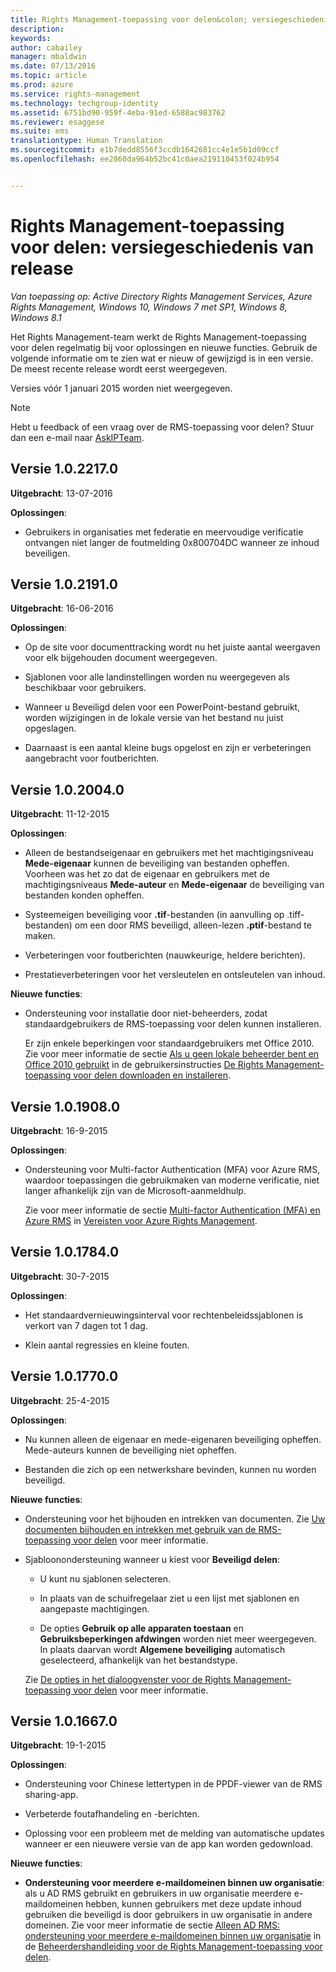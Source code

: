 ```yaml
---
title: Rights Management-toepassing voor delen&colon; versiegeschiedenis van release | Azure RMS
description: 
keywords: 
author: cabailey
manager: mbaldwin
ms.date: 07/13/2016
ms.topic: article
ms.prod: azure
ms.service: rights-management
ms.technology: techgroup-identity
ms.assetid: 6751bd90-959f-4eba-91ed-6588ac983762
ms.reviewer: esaggese
ms.suite: ems
translationtype: Human Translation
ms.sourcegitcommit: e1b7dedd8556f3ccdb1642681cc4e1e5b1d09ccf
ms.openlocfilehash: ee2860da964b52bc41c0aea219110453f024b954


---
```


# Rights Management-toepassing voor delen: versiegeschiedenis van release

*Van toepassing op: Active Directory Rights Management Services, Azure Rights Management, Windows 10, Windows 7 met SP1, Windows 8, Windows 8.1*

Het Rights Management-team werkt de Rights Management-toepassing voor delen regelmatig bij voor oplossingen en nieuwe functies. Gebruik de volgende informatie om te zien wat er nieuw of gewijzigd is in een versie. De meest recente release wordt eerst weergegeven.

Versies vóór 1 januari 2015 worden niet weergegeven.

> [!NOTE]
> Hebt u feedback of een vraag over de RMS-toepassing voor delen? Stuur dan een e-mail naar [AskIPTeam](mailto:AskIPTeam@microsoft.com?subject=RMS%20sharing%20app:%20Feedback%20or%20question).

## Versie 1.0.2217.0

**Uitgebracht**: 13-07-2016

**Oplossingen**:

- Gebruikers in organisaties met federatie en meervoudige verificatie ontvangen niet langer de foutmelding 0x800704DC wanneer ze inhoud beveiligen.



## Versie 1.0.2191.0
**Uitgebracht**: 16-06-2016

**Oplossingen**:

- Op de site voor documenttracking wordt nu het juiste aantal weergaven voor elk bijgehouden document weergegeven.

- Sjablonen voor alle landinstellingen worden nu weergegeven als beschikbaar voor gebruikers.

- Wanneer u Beveiligd delen voor een PowerPoint-bestand gebruikt, worden wijzigingen in de lokale versie van het bestand nu juist opgeslagen.

- Daarnaast is een aantal kleine bugs opgelost en zijn er verbeteringen aangebracht voor foutberichten.


## Versie 1.0.2004.0
**Uitgebracht**: 11-12-2015

**Oplossingen**:

-   Alleen de bestandseigenaar en gebruikers met het machtigingsniveau **Mede-eigenaar** kunnen de beveiliging van bestanden opheffen. Voorheen was het zo dat de eigenaar en gebruikers met de machtigingsniveaus **Mede-auteur** en **Mede-eigenaar** de beveiliging van bestanden konden opheffen.

-   Systeemeigen beveiliging voor **.tif**-bestanden (in aanvulling op .tiff-bestanden) om een door RMS beveiligd, alleen-lezen **.ptif**-bestand te maken.

-   Verbeteringen voor foutberichten (nauwkeurige, heldere berichten).

-   Prestatieverbeteringen voor het versleutelen en ontsleutelen van inhoud.

**Nieuwe functies**:

-   Ondersteuning voor installatie door niet-beheerders, zodat standaardgebruikers de RMS-toepassing voor delen kunnen installeren.

    Er zijn enkele beperkingen voor standaardgebruikers met Office 2010. Zie voor meer informatie de sectie [Als u geen lokale beheerder bent en Office 2010 gebruikt](install-sharing-app.md#if-you-are-not-a-local-administrator-and-use-office-2010) in de gebruikersinstructies [De Rights Management-toepassing voor delen downloaden en installeren](install-sharing-app.md).

## Versie 1.0.1908.0
**Uitgebracht**: 16-9-2015

**Oplossingen**:

-   Ondersteuning voor Multi-factor Authentication (MFA) voor Azure RMS, waardoor toepassingen die gebruikmaken van moderne verificatie, niet langer afhankelijk zijn van de Microsoft-aanmeldhulp.

    Zie voor meer informatie de sectie [Multi-factor Authentication (MFA) en Azure RMS](../get-started/requirements-azure-ad.md#multi-factor-authentication-mfa-and-azure-rms) in [Vereisten voor Azure Rights Management](../get-started/requirements-azure-rms.md).

## Versie 1.0.1784.0
**Uitgebracht**: 30-7-2015

**Oplossingen**:

-   Het standaardvernieuwingsinterval voor rechtenbeleidssjablonen is verkort van 7 dagen tot 1 dag.

-   Klein aantal regressies en kleine fouten.

## Versie 1.0.1770.0
**Uitgebracht**: 25-4-2015

**Oplossingen**:

-   Nu kunnen alleen de eigenaar en mede-eigenaren beveiliging opheffen. Mede-auteurs kunnen de beveiliging niet opheffen.

-   Bestanden die zich op een netwerkshare bevinden, kunnen nu worden beveiligd.

**Nieuwe functies**:

-   Ondersteuning voor het bijhouden en intrekken van documenten. Zie [Uw documenten bijhouden en intrekken met gebruik van de RMS-toepassing voor delen](sharing-app-track-revoke.md) voor meer informatie.

-   Sjabloonondersteuning wanneer u kiest voor **Beveiligd delen**:

    -   U kunt nu sjablonen selecteren.

    -   In plaats van de schuifregelaar ziet u een lijst met sjablonen en aangepaste machtigingen.

    -   De opties **Gebruik op alle apparaten toestaan** en **Gebruiksbeperkingen afdwingen** worden niet meer weergegeven. In plaats daarvan wordt **Algemene beveiliging** automatisch geselecteerd, afhankelijk van het bestandstype.

    Zie [De opties in het dialoogvenster voor de Rights Management-toepassing voor delen](sharing-app-dialog-box.md) voor meer informatie.

## Versie 1.0.1667.0
**Uitgebracht**: 19-1-2015

**Oplossingen**:

-   Ondersteuning voor Chinese lettertypen in de PPDF-viewer van de RMS sharing-app.

-   Verbeterde foutafhandeling en -berichten.

-   Oplossing voor een probleem met de melding van automatische updates wanneer er een nieuwere versie van de app kan worden gedownload.

**Nieuwe functies**:

-   **Ondersteuning voor meerdere e-maildomeinen binnen uw organisatie**: als u AD RMS gebruikt en gebruikers in uw organisatie meerdere e-maildomeinen hebben, kunnen gebruikers met deze update inhoud gebruiken die beveiligd is door gebruikers in uw organisatie in andere domeinen. Zie voor meer informatie de sectie [Alleen AD RMS: ondersteuning voor meerdere e-maildomeinen binnen uw organisatie](sharing-app-admin-guide.md#ad-rms-only-support-for-multiple-email-domains-within-your-organization) in de [Beheerdershandleiding voor de Rights Management-toepassing voor delen](sharing-app-admin-guide.md).




<!--HONumber=Jul16_HO3-->


